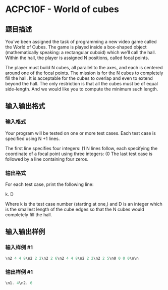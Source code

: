 # ACPC10F - World of cubes

## 题目描述

You’ve been assigned the task of programming a new video game called the World of Cubes. The game is played inside a box-shaped object (mathematically speaking: a rectangular cuboid) which we’ll call the hall. Within the hall, the player is assigned N positions, called focal points.

The player must build N cubes, all parallel to the axes, and each is centered around one of the focal points. The mission is for the N cubes to completely fill the hall. It is acceptable for the cubes to overlap and even to extend beyond the hall. The only restriction is that all the cubes must be of equal side-length. And we would like you to compute the minimum such length.

## 输入输出格式

### 输入格式

Your program will be tested on one or more test cases. Each test case is specified using N +1 lines.

The first line specifies four integers: (1 N lines follow, each specifying the coordinate of a focal point using three integers: (0 The last test case is followed by a line containing four zeros.

### 输出格式

For each test case, print the following line:

k. D

Where k is the test case number (starting at one,) and D is an integer which is the smallest length of the cube edges so that the N cubes would completely fill the hall.

## 输入输出样例

### 输入样例 #1

```cpp
\n2 4 4 8\n2 2 2\n2 2 6\n2 4 4 8\n2 2 2\n2 2 5\n0 0 0 0\n\n
```


### 输出样例 #1

```cpp
\n1. 4\n2. 6
```


